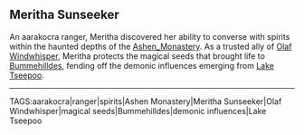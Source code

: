## Meritha Sunseeker

An aarakocra ranger, Meritha discovered her ability to converse with spirits within the haunted depths of the [Ashen_Monastery](../Places/Ashen_Monastery.md). As a trusted ally of [Olaf Windwhisper](../People/Olaf_Windwhisper.md), Meritha protects the magical seeds that brought life to [Bummehilldes](../Places/Bummehilldes.md), fending off the demonic influences emerging from [Lake Tseepoo](../Places/Lake_Tseepoo.md).



---

TAGS:aarakocra|ranger|spirits|Ashen Monastery|Meritha Sunseeker|Olaf Windwhisper|magical seeds|Bummehilldes|demonic influences|Lake Tseepoo
